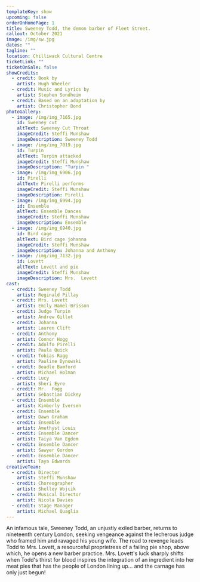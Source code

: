 ```yaml
---
templateKey: show
upcoming: false
orderOnHomePage: 1
title: Sweeney Todd, the demon barber of Fleet Street.
callout: October 2021
image: /img/sw.jpg
dates: ""
tagline: ""
location: Chilliwack Cultural Centre
ticketLink: ""
ticketOnSale: false
showCredits:
  - credit: Book by
    artist: Hugh Wheeler
  - credit: Music and Lyrics by
    artist: Stephen Sondheim
  - credit: Based on an adaptation by
    artist: Christopher Bond
photoGallery:
  - image: /img/img_7165.jpg
    id: Sweeney cut
    altText: Sweeney Cut Throat
    imageCredit: Steffi Munshaw
    imageDescription: Sweeney Todd
  - image: /img/img_7019.jpg
    id: Turpin
    altText: Turpin attacked
    imageCredit: Steffi Munshaw
    imageDescription: "Turpin "
  - image: /img/img_6906.jpg
    id: Pirelli
    altText: Pirelli performs
    imageCredit: Steffi Munshaw
    imageDescription: Pirelli
  - image: /img/img_6994.jpg
    id: Ensemble
    altText: Ensemble Dances
    imageCredit: Steffi Munshaw
    imageDescription: Ensemble
  - image: /img/img_6940.jpg
    id: Bird cage
    altText: Bird cage johanna
    imageCredit: Steffi Munshaw
    imageDescription: Johanna and Anthony
  - image: /img/img_7132.jpg
    id: Lovett
    altText: Lovett and pie
    imageCredit: Steffi Munshaw
    imageDescription: Mrs.  Lovett
cast:
  - credit: Sweeney Todd
    artist: Reginald Pillay
  - credit: Mrs. Lovett
    artist: Emily Hamel-Brisson
  - credit: Judge Turpin
    artist: Andrew Gillot
  - credit: Johanna
    artist: Lauren Clift
  - credit: Anthony
    artist: Connor Hogg
  - credit: Adolfo Pirelli
    artist: Paula Quick
  - credit: Tobias Ragg
    artist: Pauline Dynowski
  - credit: Beadle Bamford
    artist: Michael Holman
  - credit: Lucy
    artist: Sheri Eyre
  - credit: Mr.  Fogg
    artist: Sebastian Dickey
  - credit: Ensemble
    artist: Kimberly Iversen
  - credit: Ensemble
    artist: Dawn Graham
  - credit: Ensemble
    artist: Amethyst Louis
  - credit: Ensemble Dancer
    artist: Taiya Van Egdom
  - credit: Ensemble Dancer
    artist: Sawyer Gordon
  - credit: Ensemble Dancer
    artist: Taya Edwards
creativeTeam:
  - credit: Director
    artist: Steffi Munshaw
  - credit: Choreographer
    artist: Shelley Wojcik
  - credit: Musical Director
    artist: Nicola Davies
  - credit: Stage Manager
    artist: Michael Quaglia
---
```


An infamous tale, Sweeney Todd, an unjustly exiled barber, returns to nineteenth century London, seeking vengeance against the lecherous judge who framed him and ravaged his young wife. The road to revenge leads Todd to Mrs. Lovett, a resourceful proprietress of a failing pie shop, above which, he opens a new barber practice. Mrs. Lovett's luck sharply shifts when Todd's thirst for blood inspires the integration of an ingredient into her meat pies that has the people of London lining up... and the carnage has only just begun!
